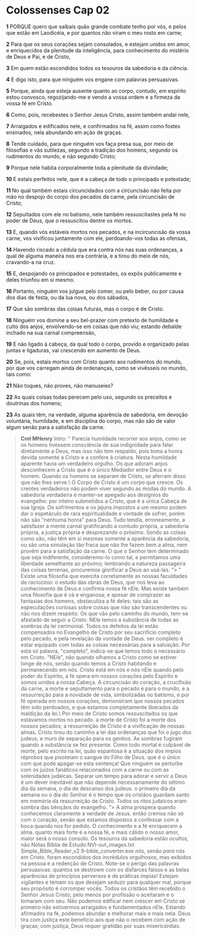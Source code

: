 # Colossenses Cap 02

**1** 	PORQUE quero que saibais quão grande combate tenho por vós, e pelos que estão em Laodicéia, e por quantos não viram o meu rosto em carne;

**2** 	Para que os seus corações sejam consolados, e estejam unidos em amor, e enriquecidos da plenitude da inteligência, para conhecimento do mistério de Deus e Pai, e de Cristo,

**3** 	Em quem estão escondidos todos os tesouros da sabedoria e da ciência.

**4** 	E digo isto, para que ninguém vos engane com palavras persuasivas.

**5** 	Porque, ainda que esteja ausente quanto ao corpo, contudo, em espírito estou convosco, regozijando-me e vendo a vossa ordem e a firmeza da vossa fé em Cristo.

**6** 	Como, pois, recebestes o Senhor Jesus Cristo, assim também andai nele,

**7** 	Arraigados e edificados nele, e confirmados na fé, assim como fostes ensinados, nela abundando em ação de graças.

**8** 	Tende cuidado, para que ninguém vos faça presa sua, por meio de filosofias e vãs sutilezas, segundo a tradição dos homens, segundo os rudimentos do mundo, e não segundo Cristo;

**9** 	Porque nele habita corporalmente toda a plenitude da divindade;

**10** 	E estais perfeitos nele, que é a cabeça de todo o principado e potestade;

**11** 	No qual também estais circuncidados com a circuncisão não feita por mão no despojo do corpo dos pecados da carne, pela circuncisão de Cristo;

**12** 	Sepultados com ele no batismo, nele também ressuscitastes pela fé no poder de Deus, que o ressuscitou dentre os mortos.

**13** 	E, quando vós estáveis mortos nos pecados, e na incircuncisão da vossa carne, vos vivificou juntamente com ele, perdoando-vos todas as ofensas,

**14** 	Havendo riscado a cédula que era contra nós nas suas ordenanças, a qual de alguma maneira nos era contrária, e a tirou do meio de nós, cravando-a na cruz.

**15** 	E, despojando os principados e potestades, os expôs publicamente e deles triunfou em si mesmo.

**16** 	Portanto, ninguém vos julgue pelo comer, ou pelo beber, ou por causa dos dias de festa, ou da lua nova, ou dos sábados,

**17** 	Que são sombras das coisas futuras, mas o corpo é de Cristo.

**18** 	Ninguém vos domine a seu bel-prazer com pretexto de humildade e culto dos anjos, envolvendo-se em coisas que não viu; estando debalde inchado na sua carnal compreensão,

**19** 	E não ligado à cabeça, da qual todo o corpo, provido e organizado pelas juntas e ligaduras, vai crescendo em aumento de Deus.

**20** 	Se, pois, estais mortos com Cristo quanto aos rudimentos do mundo, por que vos carregam ainda de ordenanças, como se vivêsseis no mundo, tais como:

**21** 	Não toques, não proves, não manuseies?

**22** 	As quais coisas todas perecem pelo uso, segundo os preceitos e doutrinas dos homens;

**23** 	As quais têm, na verdade, alguma aparência de sabedoria, em devoção voluntária, humildade, e em disciplina do corpo, mas não são de valor algum senão para a satisfação da carne.


> **Cmt MHenry** Intro: " Parecia humildade recorrer aos anjos, como se os homens tivessem consciência de sua indignidade para falar diretamente a Deus, mas isso não tem respaldo, pois toma a honra devida somente a Cristo e a confere à criatura. Nesta humildade aparente havia um verdadeiro orgulho. Os que adoram anjos desconhecem a Cristo que é o único Mediador entre Deus e o homem. Quando os homens se separam de Cristo, se aferram disso que não lhes serve.\ O Corpo de Cristo é um corpo que cresce. Os crentes verdadeiros não podem viver segundo as modas do mundo. A sabedoria verdadeira é manter-se apegado aos desígnios do evangelho: por inteiro submetidos a Cristo, que é a única Cabeça de sua Igreja. Os sofrimentos e os jejuns impostos a um mesmo podem dar o espetáculo de rara espiritualidade e vontade de sofrer, porém não são "nenhuma honra" para Deus. Tudo tendia, erroneamente, a satisfazer a mente carnal gratificando a contudo própria, a sabedoria própria, a justiça própria e desprezando o próximo. Sendo as coisas como são, não têm em si mesmas somente a aparência da sabedoria, ou são uma simulação tão fraca que não lhe fazem bem a alma, nem provêm para a satisfação da carne. O que o Senhor tem determinado que seja indiferente, consideremo-lo como tal, e permitamos uma liberdade semelhante ao próximo; lembrando a natureza passageira das coisas terrenas, procuremos glorificar a Deus ao usá-las. "> " Existe uma filosofia que exercita corretamente as nossas faculdades de raciocínio: o estudo das obras de Deus, que nos leva ao conhecimento de Deus e confirma nossa fé nEle. Mas existe também uma filosofia que é vã e enganosa; e apesar de comprazer as fantasias dos homens, obstaculiza a fé deles: tais são as especulações curiosas sobre coisas que não são transcendentes ou não nos dizem respeito. Os que vão pelo caminho do mundo, tem-se afastado de seguir a Cristo. NEle temos a substância de todas as sombras da lei cerimonial. Todos os defeitos da lei estão compensados no Evangelho de Cristo por seu sacrifício completo pelo pecado, e pela revelação da vontade de Deus. ser completo é estar equipado com todas as coisas necessárias para a salvação. Por esta só palavra, "completo", indica-se que temos todo o necessário em Cristo. "NEle", não quando olhamos a Cristo como se estiver longe de nós, senão quando temos a Cristo habitando e permanecendo em nós. Cristo está em nós e nós nEle quando pelo poder do Espírito, a fé opera em nossos corações pelo Espírito e somos unidos a nossa Cabeça. A circuncisão do coração, a crucifixão da carne, a morte e sepultamento para o pecado e para o mundo, e a ressurreição para a novidade de vida, simbolizadas no batismo, e por fé operada em nossos corações, demonstram que nossos pecados têm sido perdoados, e que estamos completamente liberados da maldição da lei.\ Por meio de Cristo somos ressuscitados os que estávamos mortos no pecado. a morte de Cristo foi a morte dos nossos pecados; a ressurreição de Cristo é a vivificação de nossas almas. Cristo tirou do caminho a lei das ordenanças que foi o jugo dos judeus, e muro de separação para os gentios. As sombras fugiram quando a substância se fez presente. Como todo mortal é culpável de morte, pelo escrito na lei, quão espantosa é a situação dos ímpios réprobos que pisoteiam o sangue do Filho de Deus. que é o único com que pode apagar-se esta sentença! Que ninguém se perturbe com os juízos fanáticos relacionados com a carne ou com as solenidades judaicas. Separar um tempo para adorar e servir a Deus é um dever inevitável que não depende necessariamente do sétimo dia da semana, o dia de descanso dos judeus. o primeiro dia da semana ou o dia do Senhor é o tempo que os cristãos guardam santo em memória da ressurreição de Cristo. Todos os ritos judaicos eram sombra das bênçãos do evangelho. "> A alma prospera quando conhecemos claramente a verdade de Jesus. então cremos não só com o coração, senão que estamos dispostos a confessar com a boca quando nos for pedido. O conhecimento e a fé enriquecem a alma. quanto mais forte é a nossa fé, e mais cálido o nosso amor, maior será o nosso consolo. Os tesouros da sabedoria estão ocultos, não Notas Bíblia de Estudo NVI-out_images.txt Simple_Bible_Reader_v2.9-bible_converter.exe nós, senão *para* nós em Cristo. foram escondidos dos incrédulos orgulhosos, mas exibidos na pessoa e a redenção de Cristo. Note-se o perigo das palavras persuasivas: quantos se destroem com os disfarces falsos e as belas aparências de princípios perversos e de práticas ímpias! Estejam vigilantes e temam os que desejam seduzir para qualquer mal, porque seu propósito é corromper vocês. Todos os cristãos têm recebido o Senhor Jesus Cristo; pelo menos por profissão o aceitaram e o tomaram com seu. Não podemos edificar nem crescer em Cristo se primeiro não estivermos arraigados e fundamentados nEle. Estando afirmados na fé, podemos abundar e melhorar mais e mais nela. Deus tira com justiça este benefício aos que não o recebem com ação de graças; com justiça, Deus requer gratidão por suas misericórdias.